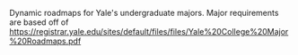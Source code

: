 Dynamic roadmaps for Yale's undergraduate majors.
Major requirements are based off of https://registrar.yale.edu/sites/default/files/files/Yale%20College%20Major%20Roadmaps.pdf
